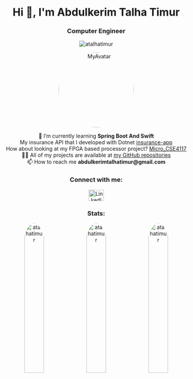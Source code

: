 <h1 align="center">Hi 👋, I'm Abdulkerim Talha Timur</h1>
<h3 align="center">Computer Engineer</h3>

<p align="center"> 
  <img src="https://komarev.com/ghpvc/?username=atalhatimur&label=Profile%20views&color=0e75b6&style=flat" alt="atalhatimur" /> 
</p>

<p align="center">
  <img src="https://github.com/user-attachments/assets/48a314ea-07e1-4a94-b072-f8089275bee2" alt="MyAvatar" width="200" style="border-radius: 50%;"/>
</p>

<div align="center">
  <p>
    🌱 I’m currently learning <b>Spring Boot And Swift</b>
    <br>
    My insurance API that I developed with Dotnet <a href="https://github.com/ATalhaTimur/insurance-app">insurance-app</a>
    <br>
    How about looking at my FPGA based processor project? <a href="https://github.com/ATalhaTimur/Micro_CSE4117">Micro_CSE4117</a>
    <br>
    👨‍💻 All of my projects are available at <a href="https://github.com/ATalhaTimur?tab=repositories">my GitHub repositories</a>
    <br>
    📫 How to reach me <b>abdulkerimtalhatimur@gmail.com</b>
  </p>
</div>

<h3 align="center">Connect with me:</h3>
<p align="center">
  <a href="https://www.linkedin.com/in/abdulkerimtalhatimur/" target="_blank">
    <img align="center" src="https://raw.githubusercontent.com/rahuldkjain/github-profile-readme-generator/master/src/images/icons/Social/linked-in-alt.svg" alt="LinkedIn" height="30" width="40" />
  </a>
</p>

<h3 align="center">Stats:</h3>
<p align="center">
  <img src="https://github-readme-stats.vercel.app/api/top-langs?username=atalhatimur&show_icons=true&locale=en&layout=compact" alt="atalhatimur" style="width: 32%; display: inline-block; border-radius: 50%;" />
  <img src="https://github-readme-stats.vercel.app/api?username=atalhatimur&show_icons=true&locale=en" alt="atalhatimur" style="width: 32%; display: inline-block; border-radius: 50%;" />
  <img src="https://github-readme-streak-stats.herokuapp.com/?user=atalhatimur&" alt="atalhatimur" style="width: 32%; display: inline-block; border-radius: 50%;" />
</p>
